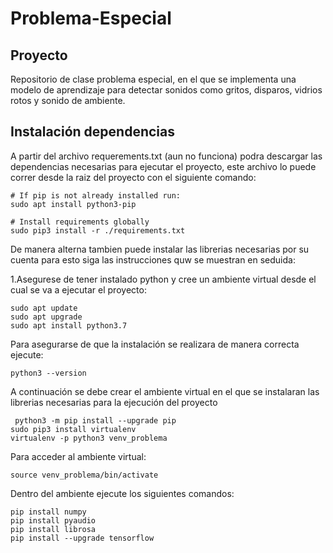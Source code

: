 # Problema-Especial

## Proyecto
Repositorio de clase problema especial, en el que se 
implementa una modelo de aprendizaje para detectar sonidos
como gritos, disparos, vidrios rotos y sonido de ambiente. 

## Instalación dependencias

A partir del archivo requerements.txt (aun no funciona) 
podra descargar 
las dependencias necesarias para ejecutar el proyecto, 
este archivo lo puede correr desde la raiz del proyecto
con el siguiente comando: 

`````
# If pip is not already installed run:
sudo apt install python3-pip

# Install requirements globally
sudo pip3 install -r ./requirements.txt
`````
De manera alterna tambien puede instalar las librerias 
necesarias por su cuenta para esto siga las instrucciones
quw se muestran en seduida:

1.Asegurese de tener instalado python y cree un ambiente
 virtual desde el cual se va a ejecutar el proyecto:
````
sudo apt update
sudo apt upgrade
sudo apt install python3.7
````
Para asegurarse de que la instalación se realizara de 
manera correcta ejecute:

````
python3 --version
````

A continuación se debe crear el ambiente virtual en el que
se instalaran las librerias necesarias para la ejecución 
del proyecto

````
 python3 -m pip install --upgrade pip
sudo pip3 install virtualenv
virtualenv -p python3 venv_problema
````
Para acceder al ambiente virtual:
````
source venv_problema/bin/activate
````
Dentro del ambiente ejecute los siguientes comandos:
````
pip install numpy
pip install pyaudio
pip install librosa
pip install --upgrade tensorflow
````